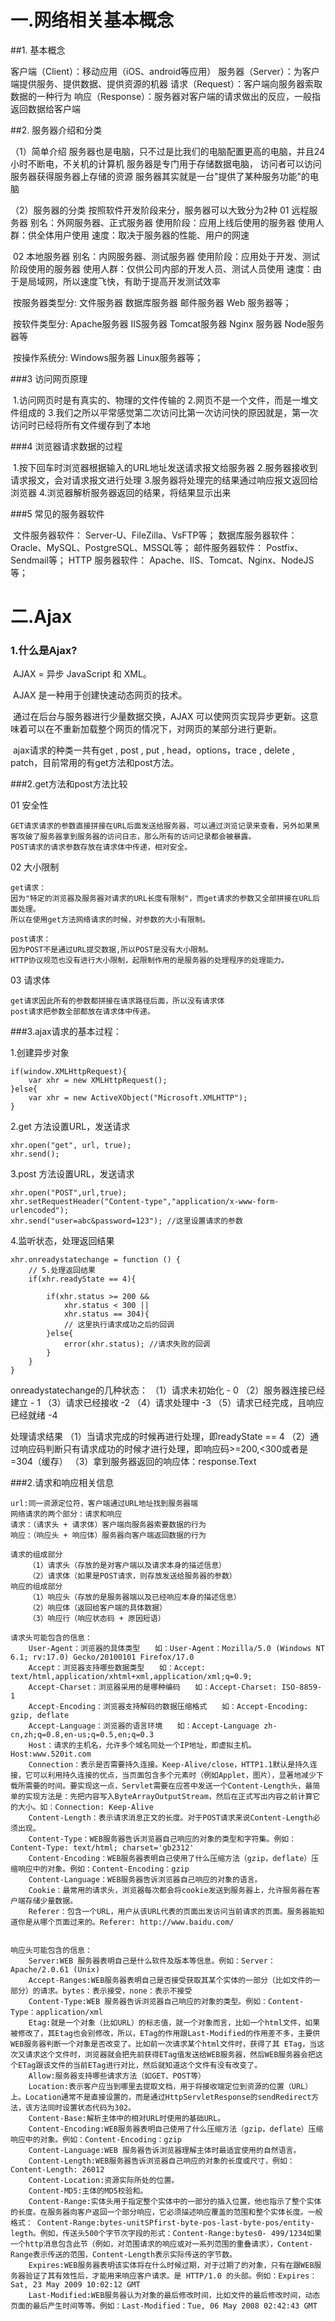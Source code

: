 # 一.网络相关基本概念

##1. 基本概念

客户端（Client）：移动应用（iOS、android等应用）
服务器（Server）：为客户端提供服务、提供数据、提供资源的机器
请求（Request）：客户端向服务器索取数据的一种行为
响应（Response）：服务器对客户端的请求做出的反应，一般指返回数据给客户端

##2. 服务器介绍和分类

（1）简单介绍
    服务器也是电脑，只不过是比我们的电脑配置更高的电脑，并且24小时不断电，不关机的计算机
    服务器是专门用于存储数据电脑， 访问者可以访问服务器获得服务器上存储的资源
    服务器其实就是一台"提供了某种服务功能"的电脑

（2）服务器的分类
    按照软件开发阶段来分，服务器可以大致分为2种
    01 远程服务器
        别名：外网服务器、正式服务器
        使用阶段：应用上线后使用的服务器
        使用人群：供全体用户使用
        速度：取决于服务器的性能、用户的网速

​    02 本地服务器
        别名：内网服务器、测试服务器
        使用阶段：应用处于开发、测试阶段使用的服务器
        使用人群：仅供公司内部的开发人员、测试人员使用
        速度：由于是局域网，所以速度飞快，有助于提高开发测试效率

​    按服务器类型分:
        文件服务器
        数据库服务器
        邮件服务器
        Web 服务器等；

​    按软件类型分:
        Apache服务器
        IIS服务器
        Tomcat服务器
        Nginx 服务器
        Node服务器等

​    按操作系统分:
        Windows服务器
        Linux服务器等；

###3 访问网页原理

​	1.访问网页时是有真实的、物理的文件传输的
	2.网页不是一个文件，而是一堆文件组成的
	3.我们之所以平常感觉第二次访问比第一次访问快的原因就是，第一次访问时已经将所有文件缓存到了本地

###4 浏览器请求数据的过程

​	1.按下回车时浏览器根据输入的URL地址发送请求报文给服务器
	2.服务器接收到请求报文，会对请求报文进行处理
	3.服务器将处理完的结果通过响应报文返回给浏览器
	4.浏览器解析服务器返回的结果，将结果显示出来

###5 常见的服务器软件

​	文件服务器软件：
   		 Server-U、FileZilla、VsFTP等；
	数据库服务器软件：
  	  	Oracle、MySQL、PostgreSQL、MSSQL等；
	邮件服务器软件：
 		   Postfix、Sendmail等；
	HTTP 服务器软件：
 	 	  Apache、IIS、Tomcat、Nginx、NodeJS等；



# 二.Ajax

### 1.什么是Ajax?

​	AJAX = 异步 JavaScript 和 XML。

​	AJAX 是一种用于创建快速动态网页的技术。

​	通过在后台与服务器进行少量数据交换，AJAX 可以使网页实现异步更新。这意味着可以在不重新加载整个网页的情况下，对网页的某部分进行更新。

​	ajax请求的种类一共有get , post ,  put ,  head，options，trace , delete , patch，目前常用的有get方法和post方法。

###2.get方法和post方法比较

01 安全性

```
GET请求请求的参数直接拼接在URL后面发送给服务器，可以通过浏览记录来查看，另外如果黑客攻破了服务器拿到服务器的访问日志，那么所有的访问记录都会被暴露。
POST请求的请求参数存放在请求体中传递，相对安全。
```

02 大小限制

```
get请求：
因为"特定的浏览器及服务器对请求的URL长度有限制"，而get请求的参数又全部拼接在URL后面处理。
所以在使用get方法网络请求的时候，对参数的大小有限制。

post请求：
因为POST不是通过URL提交数据,所以POST是没有大小限制。
HTTP协议规范也没有进行大小限制，起限制作用的是服务器的处理程序的处理能力。
```

03 请求体

```
get请求因此所有的参数都拼接在请求路径后面，所以没有请求体
post请求把参数全部都放在请求体中传递。
```

###3.ajax请求的基本过程：

1.创建异步对象

~~~
if(window.XMLHttpRequest){
    var xhr = new XMLHttpRequest();
}else{
    var xhr = new ActiveXObject("Microsoft.XMLHTTP");
}
~~~

2.get 方法设置URL，发送请求

~~~
xhr.open("get", url, true);
xhr.send();
~~~

3.post 方法设置URL，发送请求

~~~
xhr.open("POST",url,true);
xhr.setRequestHeader("Content-type","application/x-www-form-urlencoded");
xhr.send("user=abc&password=123"); //这里设置请求的参数
~~~

4.监听状态，处理返回结果

~~~
xhr.onreadystatechange = function () {
    // 5.处理返回结果
    if(xhr.readyState == 4){
      
        if(xhr.status >= 200 &&
            xhr.status < 300 ||
            xhr.status == 304){
            // 这里执行请求成功之后的回调
        }else{
            error(xhr.status); //请求失败的回调
        }
    }
}
~~~

onreadystatechange的几种状态：
	（1）请求未初始化 - 0
	（2）服务器连接已经建立 - 1
	（3）请求已经接收 -2
	（4）请求处理中 -3
	（5）请求已经完成，且响应已经就绪 -4

处理请求结果
	（1）当请求完成的时候再进行处理，即readyState == 4
	（2）通过响应码判断只有请求成功的时候才进行处理，即响应码>=200,<300或者是=304（缓存）
	（3）拿到服务器返回的响应体：response.Text



###2.请求和响应相关信息

```
url:同一资源定位符，客户端通过URL地址找到服务器端
网络请求的两个部分：请求和响应
请求：（请求头 + 请求体）客户端向服务器索要数据的行为
响应：（响应头 + 响应体）服务器向客户端返回数据的行为

请求的组成部分
    （1）请求头（存放的是对客户端以及请求本身的描述信息）
    （2）请求体（如果是POST请求，则存放发送给服务器的参数）
响应的组成部分
    （1）响应头（存放的是服务器端以及已经响应本身的描述信息）
    （2）响应体（返回给客户端的具体数据）
    （3）响应行（响应状态码 + 原因短语）

请求头可能包含的信息：
    User-Agent：浏览器的具体类型　　如：User-Agent：Mozilla/5.0 (Windows NT 6.1; rv:17.0) Gecko/20100101 Firefox/17.0
    Accept：浏览器支持哪些数据类型　　如：Accept: text/html,application/xhtml+xml,application/xml;q=0.9;
    Accept-Charset：浏览器采用的是哪种编码　　如：Accept-Charset: ISO-8859-1
    Accept-Encoding：浏览器支持解码的数据压缩格式　　如：Accept-Encoding: gzip, deflate
    Accept-Language：浏览器的语言环境　　如：Accept-Language zh-cn,zh;q=0.8,en-us;q=0.5,en;q=0.3
    Host：请求的主机名，允许多个域名同处一个IP地址，即虚拟主机。Host:www.520it.com
    Connection：表示是否需要持久连接。Keep-Alive/close，HTTP1.1默认是持久连接，它可以利用持久连接的优点，当页面包含多个元素时（例如Applet，图片），显著地减少下载所需要的时间。要实现这一点，Servlet需要在应答中发送一个Content-Length头，最简单的实现方法是：先把内容写入ByteArrayOutputStream，然后在正式写出内容之前计算它的大小。如：Connection: Keep-Alive
    Content-Length：表示请求消息正文的长度。对于POST请求来说Content-Length必须出现。
    Content-Type：WEB服务器告诉浏览器自己响应的对象的类型和字符集。例如：Content-Type: text/html; charset='gb2312'
    Content-Encoding：WEB服务器表明自己使用了什么压缩方法（gzip，deflate）压缩响应中的对象。例如：Content-Encoding：gzip
    Content-Language：WEB服务器告诉浏览器自己响应的对象的语言。
    Cookie：最常用的请求头，浏览器每次都会将cookie发送到服务器上，允许服务器在客户端存储少量数据。
    Referer：包含一个URL，用户从该URL代表的页面出发访问当前请求的页面。服务器能知道你是从哪个页面过来的。Referer: http://www.baidu.com/


响应头可能包含的信息：
    Server:WEB 服务器表明自己是什么软件及版本等信息。例如：Server：Apache/2.0.61 (Unix)
    Accept-Ranges:WEB服务器表明自己是否接受获取其某个实体的一部分（比如文件的一部分）的请求。bytes：表示接受，none：表示不接受
    Content-Type:WEB 服务器告诉浏览器自己响应的对象的类型。例如：Content-Type：application/xml
    Etag:就是一个对象（比如URL）的标志值，就一个对象而言，比如一个html文件，如果被修改了，其Etag也会别修改，所以，ETag的作用跟Last-Modified的作用差不多，主要供WEB服务器判断一个对象是否改变了。比如前一次请求某个html文件时，获得了其 ETag，当这次又请求这个文件时，浏览器就会把先前获得ETag值发送给WEB服务器，然后WEB服务器会把这个ETag跟该文件的当前ETag进行对比，然后就知道这个文件有没有改变了。
    Allow:服务器支持哪些请求方法（如GET、POST等）
    Location:表示客户应当到哪里去提取文档，用于将接收端定位到资源的位置（URL）上。Location通常不是直接设置的，而是通过HttpServletResponse的sendRedirect方法，该方法同时设置状态代码为302。
    Content-Base:解析主体中的相对URL时使用的基础URL。
    Content-Encoding:WEB服务器表明自己使用了什么压缩方法（gzip，deflate）压缩响应中的对象。例如：Content-Encoding：gzip
    Content-Language:WEB 服务器告诉浏览器理解主体时最适宜使用的自然语言。
    Content-Length:WEB服务器告诉浏览器自己响应的对象的长度或尺寸，例如：Content-Length: 26012
    Content-Location:资源实际所处的位置。
    Content-MD5:主体的MD5校验和。
    Content-Range:实体头用于指定整个实体中的一部分的插入位置，他也指示了整个实体的长度。在服务器向客户返回一个部分响应，它必须描述响应覆盖的范围和整个实体长度。一般格式： Content-Range:bytes-unitSPfirst-byte-pos-last-byte-pos/entity-legth。例如，传送头500个字节次字段的形式：Content-Range:bytes0- 499/1234如果一个http消息包含此节（例如，对范围请求的响应或对一系列范围的重叠请求），Content-Range表示传送的范围，Content-Length表示实际传送的字节数。
    Expires:WEB服务器表明该实体将在什么时候过期，对于过期了的对象，只有在跟WEB服务器验证了其有效性后，才能用来响应客户请求。是 HTTP/1.0 的头部。例如：Expires：Sat, 23 May 2009 10:02:12 GMT
    Last-Modified:WEB服务器认为对象的最后修改时间，比如文件的最后修改时间，动态页面的最后产生时间等等。例如：Last-Modified：Tue, 06 May 2008 02:42:43 GMT
```
